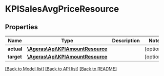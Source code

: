 # KPISalesAvgPriceResource

## Properties
Name | Type | Description | Notes
------------ | ------------- | ------------- | -------------
**actual** | [**\Ageras\Api\KPIAmountResource**](KPIAmountResource.md) |  | [optional] 
**target** | [**\Ageras\Api\KPIAmountResource**](KPIAmountResource.md) |  | [optional] 

[[Back to Model list]](../README.md#documentation-for-models) [[Back to API list]](../README.md#documentation-for-api-endpoints) [[Back to README]](../README.md)


